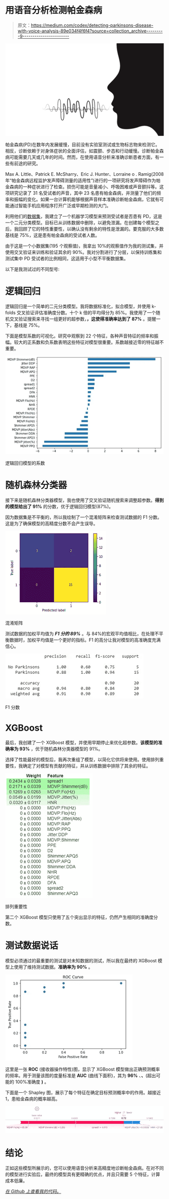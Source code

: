 # 用语音分析检测帕金森病

> 原文：<https://medium.com/codex/detecting-parkinsons-disease-with-voice-analysis-89e034f4f6f4?source=collection_archive---------9----------------------->

![](img/d5a7660b0b295cc58db0e38730e58a2e.png)

帕金森病(PD)在数年内发展缓慢，目前没有实验室测试或生物标志物来检测它。相反，诊断依赖于对身体症状的全面评估，如震颤、步态和行动缓慢。诊断帕金森病可能需要几天或几年的时间。然而，在使用语音分析来准确诊断患者方面，有一些有前途的研究。

Max A. Little、Patrick E. McSharry、Eric J. Hunter、Lorraine o . Ramig(2008 年“帕金森病远程监护发声障碍测量的适用性”)进行的一项研究将发声障碍作为帕金森病的一种症状进行了检查。损伤可能是音量减小、呼吸困难或声音颤抖等。这项研究记录了 31 名受试者的声音，其中 23 名患有帕金森病，并测量了他们的频率和振幅的变化。如果一台计算机能够根据声音样本准确诊断帕金森病，它就有可能通过智能手机应用程序打开广泛或早期检测的大门。

利用他们的[数据集](http://archive.ics.uci.edu/ml/datasets/Parkinsons)，我建立了一个机器学习模型来预测受试者是否患有 PD，这是一个二元分类模型。目标已从训练数据中删除，以避免泄漏。在创建每个模型之后，我回顾了它的特性重要性，以确认没有剩余的特性是泄漏的。要克服的大多数基线是 75%，这是患有帕金森病的受试者人数。

由于这是一个小数据集(195 个观察值)，我拿出 10%的观察值作为我的测试集，并使用交叉验证来训练和验证其余的 90%。我对分割进行了分层，以保持训练集和测试集中 PD 受试者的比例相同，这适用于小型不平衡数据集。

以下是我测试过的不同型号:

# **逻辑回归**

逻辑回归是一个简单的二元分类模型。我将数据标准化，拟合模型，并使用 k-folds 交叉验证评估准确度分数。十个 k 倍的平均得分为 85%。我使用了一个随机交叉验证搜索来寻找一组更好的超参数，**，这使得准确率达到了 87%** 。提醒一下，基线是 75%。

下面是模型系数的可视化。研究中观察到 22 个特征，各种声音特征的频率和振幅。较大的正系数和负系数表明这些特征对模型很重要。系数越接近零的特征越不重要。

![](img/dc13bd5c4bc0882c33e071593906fae8.png)

逻辑回归模型的系数

# **随机森林分类器**

接下来是随机森林分类器模型，我也使用了交叉验证随机搜索来调整超参数。**得到的模型给出了 91%** 的分数，优于逻辑回归模型(87%)。

因为数据集是不平衡的，所以我绘制了一个混淆矩阵来检查测试数据的 F1 分数。这是为了确保模型的高精度分数不会产生误导。

![](img/791051a735ddb0d1a53e175278a97cf3.png)

混淆矩阵

测试数据的加权平均值为 ***F1 分的 89%*** 。与 84%的宏观平均值相比，在处理不平衡数据时，加权平均值是一个更好的指标。F1 的高分让我对模型的高准确度充满信心。

![](img/ea7b0cf5011ca33865a48d0b7b2ab2d5.png)

F1 分数

# **XGBoost**

最后，我创建了一个 XGBoost 模型，并使用早期停止来优化超参数。**该模型的准确率为 93%** ，优于随机森林分类器模型的 91%。

选择了性能最好的模型后，我再次重组了模型，以简化它供将来使用。使用排列重要性，我确定了对模型有贡献的特征，并从训练数据中排除了其余的特征。

![](img/d4a7a748e0249712fb52e4eb9fa7d53a.png)

排列重要性

第二个 XGBoost 模型只使用了五个突出显示的特征，仍然产生相同的准确度分数。

# **测试数据说话**

模型必须通过的最重要的测试是对未知数据的测试，所以我在最终的 XGBoost 模型上使用了维持测试数据。**准确率为 90%** 。

![](img/fefc21284013fab3bbff2c32f2915eba.png)

这里是一张 **ROC** (接收器操作特性)图，显示了 XGBoost 模型做出正确预测概率的频率。用于测量该图的度量标准是 **AUC** (曲线下面积)，其为 **96%** 、**、**(超出可能的 100%准确度 **)** 。

下面是一个 Shapley 图，展示了每个特征在确定目标预测概率中的作用。越接近 1，患帕金森病的概率越高。

![](img/3401eac0ab4c3fd1a2a559c7e602b5e7.png)

# **结论**

正如这些模型所展示的，您可以使用语音分析来高精度地诊断帕金森病。在对不同的模型进行实验后，最终的模型具有更精确的优点，并且只需要 5 个特征，计算成本低廉。

[*在 Github 上查看我的代码。*](https://github.com/TemsyChen/temsychen.github.io/blob/master/_posts/2021-1-4-Detecting-Parkinsons.md)